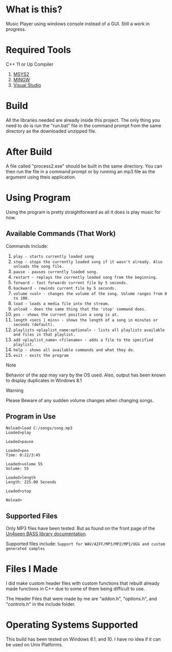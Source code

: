 # What is this?
Music Player using windows console instead of a GUI. Still a work in progress.

# Required Tools
C++ 11 or Up Compiler

1. [MSYS2](https://www.msys2.org/)
2. [MINGW](https://www.mingw-w64.org/downloads/)
3. [Visual Studio](https://visualstudio.microsoft.com/vs/features/cplusplus/)

# Build
All the libraries needed are already inside this project. The only thing you need to do is run the "run.bat" file in the command prompt from the same directory as the downloaded unzipped file.

# After Build
A file called "process2.exe" should be built in the same directory. You can then run the file in a command prompt or by running an mp3 file as the argument using theis application.

# Using Program
Using the program is pretty straightforward as all it does is play music for now.

## Available Commands (That Work)

Commands Include:
1. `play - starts currently loaded song`
2. `stop - stops the currently loaded song if it wasn't already. Also unloads the song file.`
3. `pause - pauses currently loaded song.`
4. `restart - replays the currently loaded song from the beginning.`
5. `forward - fast forwards current file by 5 seconds.`
6. `backward - rewinds current file by 5 seconds.`
7. `volume <val> - changes the volume of the song. Volume ranges from 0 to 100.`
8. `load - loads a media file into the stream.`
9. `unload - does the same thing that the 'stop' command does.`
10. `pos - shows the current position a song is at.`
11. `length <secs | mins> - shows the length of a song in minutes or seconds (default).`
12. `playlists <playlist_name:optional> - lists all playlists available and files in that playlist.`
13. `add <playlist_name> <filename> - adds a file to the specified playlist.`
14. `help - shows all available commands and what they do.`
15. `exit - exits the program`
> [!NOTE]
> Behavior of the app may vary by the OS used. Also, output has been known to display duplicates in Windows 8.1

>[!WARNING]
> Please Beware of any sudden volume changes when changing songs.

## Program in Use
```
Noload>load C:/songs/song.mp3
Loaded>play

Loaded>pause

Loaded>pos
Time: 0:22/3:45

Loaded>volume 55
Volume: 55

Loaded>length
Length: 225.00 Seconds

Loaded>stop

Noload>
```

## Supported Files
Only MP3 files have been tested. But as found on the front page of the [Un4seen BASS library documentation](https://www.un4seen.com/). 

Supported files include:
```Support for WAV/AIFF/MP3/MP2/MP1/OGG and custom generated samples```

# Files I Made
I did make custom header files with custom functions that rebuilt already made functions in C++ due to some of them being difficult to use.

The Header Files that were made by me are "addon.h", "options.h", and "controls.h" in the include folder.

# Operating Systems Supported
This build has been tested on Windows 8.1, and 10. I have no idea if it can be used on Unix Platforms.
